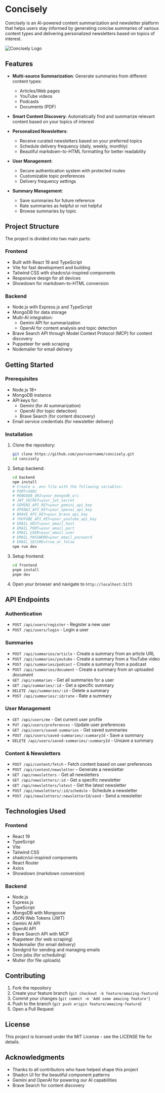 # Concisely

Concisely is an AI-powered content summarization and newsletter platform that helps users stay informed by generating concise summaries of various content types and delivering personalized newsletters based on topics of interest.

![Concisely Logo](./frontend/public/logo.png)

## Features

- **Multi-source Summarization**: Generate summaries from different content types:
  - Articles/Web pages
  - YouTube videos
  - Podcasts
  - Documents (PDF)

- **Smart Content Discovery**: Automatically find and summarize relevant content based on your topics of interest

- **Personalized Newsletters**: 
  - Receive curated newsletters based on your preferred topics
  - Schedule delivery frequency (daily, weekly, monthly)
  - Beautiful markdown-to-HTML formatting for better readability

- **User Management**: 
  - Secure authentication system with protected routes
  - Customizable topic preferences
  - Delivery frequency settings

- **Summary Management**:
  - Save summaries for future reference
  - Rate summaries as helpful or not helpful
  - Browse summaries by topic

## Project Structure

The project is divided into two main parts:

### Frontend
- Built with React 19 and TypeScript
- Vite for fast development and building
- Tailwind CSS with shadcn/ui-inspired components
- Responsive design for all devices
- Showdown for markdown-to-HTML conversion

### Backend
- Node.js with Express.js and TypeScript
- MongoDB for data storage
- Multi-AI integration:
  - Gemini API for summarization
  - OpenAI for content analysis and topic detection
- Brave Search API through Model Context Protocol (MCP) for content discovery
- Puppeteer for web scraping
- Nodemailer for email delivery

## Getting Started

### Prerequisites

- Node.js 18+ 
- MongoDB instance
- API keys for:
  - Gemini (for AI summarization)
  - OpenAI (for topic detection)
  - Brave Search (for content discovery)
- Email service credentials (for newsletter delivery)

### Installation

1. Clone the repository:
   ```bash
   git clone https://github.com/yourusername/concisely.git
   cd concisely
   ```

2. Setup backend:
   ```bash
   cd backend
   npm install
   # Create a .env file with the following variables:
   # PORT=5001
   # MONGODB_URI=your_mongodb_uri
   # JWT_SECRET=your_jwt_secret
   # GEMINI_API_KEY=your_gemini_api_key
   # OPENAI_API_KEY=your_openai_api_key
   # BRAVE_API_KEY=your_brave_api_key
   # YOUTUBE_API_KEY=your_youtube_api_key
   # EMAIL_HOST=your_email_host
   # EMAIL_PORT=your_email_port
   # EMAIL_USER=your_email_user
   # EMAIL_PASSWORD=your_email_password
   # EMAIL_SECURE=true_or_false
   npm run dev
   ```

3. Setup frontend:
   ```bash
   cd frontend
   pnpm install
   pnpm dev
   ```

4. Open your browser and navigate to `http://localhost:5173`

## API Endpoints

### Authentication
- `POST /api/users/register` - Register a new user
- `POST /api/users/login` - Login a user

### Summaries
- `POST /api/summaries/article` - Create a summary from an article URL
- `POST /api/summaries/youtube` - Create a summary from a YouTube video
- `POST /api/summaries/podcast` - Create a summary from a podcast
- `POST /api/summaries/document` - Create a summary from an uploaded document
- `GET /api/summaries` - Get all summaries for a user
- `GET /api/summaries/:id` - Get a specific summary
- `DELETE /api/summaries/:id` - Delete a summary
- `POST /api/summaries/:id/rate` - Rate a summary

### User Management
- `GET /api/users/me` - Get current user profile
- `PUT /api/users/preferences` - Update user preferences
- `GET /api/users/saved-summaries` - Get saved summaries
- `POST /api/users/saved-summaries/:summaryId` - Save a summary
- `DELETE /api/users/saved-summaries/:summaryId` - Unsave a summary

### Content & Newsletters
- `POST /api/content/fetch` - Fetch content based on user preferences
- `POST /api/content/newsletter` - Generate a newsletter
- `GET /api/newsletters` - Get all newsletters
- `GET /api/newsletters/:id` - Get a specific newsletter
- `GET /api/newsletters/latest` - Get the latest newsletter
- `POST /api/newsletters/:id/schedule` - Schedule a newsletter
- `POST /api/newsletters/:newsletterId/send` - Send a newsletter

## Technologies Used

### Frontend
- React 19
- TypeScript
- Vite
- Tailwind CSS
- shadcn/ui-inspired components
- React Router
- Axios
- Showdown (markdown conversion)

### Backend
- Node.js
- Express.js
- TypeScript
- MongoDB with Mongoose
- JSON Web Tokens (JWT)
- Gemini AI API
- OpenAI API
- Brave Search API with MCP
- Puppeteer (for web scraping)
- Nodemailer (for email delivery)
- Sendgrid for sending and managing emails
- Cron jobs (for scheduling)
- Multer (for file uploads)

## Contributing

1. Fork the repository
2. Create your feature branch (`git checkout -b feature/amazing-feature`)
3. Commit your changes (`git commit -m 'Add some amazing feature'`)
4. Push to the branch (`git push origin feature/amazing-feature`)
5. Open a Pull Request

## License

This project is licensed under the MIT License - see the LICENSE file for details.

## Acknowledgments

- Thanks to all contributors who have helped shape this project
- Shadcn UI for the beautiful component patterns
- Gemini and OpenAI for powering our AI capabilities
- Brave Search for content discovery
